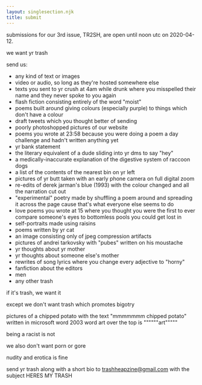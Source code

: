 ```yaml
---
layout: singlesection.njk
title: submit
---
```


submissions for our 3rd issue, TR2SH, are open until noon utc on 2020-04-12.

we want yr trash

send us:

- any kind of text or images
- video or audio, so long as they're hosted somewhere else
- texts you sent to yr crush at 4am while drunk where you misspelled their name and they never spoke to you again
- flash fiction consisting entirely of the word "moist"
- poems built around giving colours (especially purple) to things which don't have a colour
- draft tweets which you thought better of sending
- poorly photoshopped pictures of our website
- poems you wrote at 23:58 because you were doing a poem a day challenge and hadn't written anything yet
- yr bank statement
- the literary equivalent of a dude sliding into yr dms to say "hey"
- a medically-inaccurate explanation of the digestive system of raccoon dogs
- a list of the contents of the nearest bin on yr left
- pictures of yr butt taken with an early phone camera on full digital zoom
- re-edits of derek jarman's blue (1993) with the colour changed and all the narration cut out
- "experimental" poetry made by shuffling a poem around and spreading it across the page cause that's what everyone else seems to do
- love poems you wrote at 15 where you thought you were the first to ever compare someone's eyes to bottomless pools you could get lost in
- self-portraits made using raisins
- poems written by yr cat
- an image consisting only of jpeg compression artifacts
- pictures of andrei tarkovsky with "pubes" written on his moustache
- yr thoughts about yr mother
- yr thoughts about someone else's mother
- rewrites of song lyrics where you change every adjective to "horny"
- fanfiction about the editors
- men
- any other trash

if it's trash, we want it

except we don't want trash which promotes bigotry 

pictures of a chipped potato with the text "mmmmmmm chipped potato" written in microsoft word 2003 word art over the top is """"""art"""""

being a racist is not

we also don't want porn or gore

nudity and erotica is fine

send yr trash along with a short bio to [trashheapzine@gmail.com](mailto:trashheapzine@gmail.com) with the subject HERES MY TRASH

